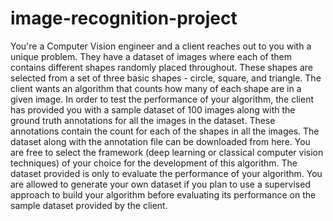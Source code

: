 # image-recognition-project

You're a Computer Vision engineer and a client reaches out to you with a unique
problem. They have a dataset of images where each of them contains different shapes
randomly placed throughout. These shapes are selected from a set of three basic shapes -
circle, square, and triangle. The client wants an algorithm that counts how many of each shape
are in a given image. In order to test the performance of your algorithm, the client has provided
you with a sample dataset of 100 images along with the ground truth annotations for all the
images in the dataset. These annotations contain the count for each of the shapes in all the
images. The dataset along with the annotation file can be downloaded from here. You are free
to select the framework (deep learning or classical computer vision techniques) of your choice
for the development of this algorithm. The dataset provided is only to evaluate the performance
of your algorithm. You are allowed to generate your own dataset if you plan to use a supervised
approach to build your algorithm before evaluating its performance on the sample dataset
provided by the client.
